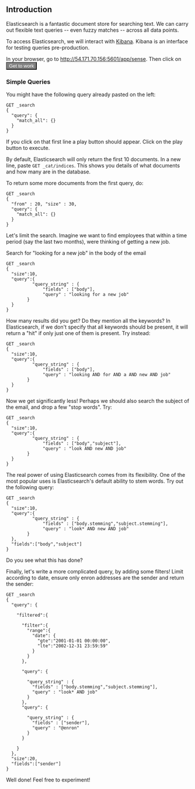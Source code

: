 ## Introduction

Elasticsearch is a fantastic document store for searching text. We can carry out flexible text queries -- even fuzzy matches -- across all data points.

To access Elasticsearch, we will interact with <a href="https://www.elastic.co/products/kibana">Kibana</a>. Kibana is an interface for testing queries pre-production.

In your browser, go to <a href="http://54.171.70.156:5601/app/sense">http://54.171.70.156:5601/app/sense</a>. Then click on <button style="background:grey; color:white;">Get to work</button>

### Simple Queries

You might have the following query already pasted on the left:

```
GET _search
{
  "query": {
    "match_all": {}
  }
}

```

If you click on that first line a play button should appear. Click on the play button to execute. 

By default, Elasticsearch will only return the first 10 documents. In a new line, paste `GET _cat/indices`. This shows you details of what documents and how many are in the database. 

To return some more documents from the first query, do:

```
GET _search
{
  "from" : 20, "size" : 30,
  "query": {
    "match_all": {}
  }
}
```

Let's limit the search. Imagine we want to find employees that within a time period (say the last two months), were thinking of getting a new job.

Search for "looking for a new job" in the body of the email

```
GET _search
{
  "size":10,
  "query":{
          "query_string" : {
	          "fields" : ["body"],
	          "query" : "looking for a new job"
        }
  }
}
```

How many results did you get? Do they mention all the keywords? In Elasticsearch, if we don't specify that all keywords should be present, it will return a "hit" if only just one of them is present. Try instead:

```
GET _search
{
  "size":10,
  "query":{
          "query_string" : {
	          "fields" : ["body"],
	          "query" : "looking AND for AND a AND new AND job"
        }
  }
}
```

Now we get significantly less! Perhaps we should also search the subject of the email, and drop a few "stop words". Try:

```
GET _search
{
  "size":10,
  "query":{
          "query_string" : {
	          "fields" : ["body","subject"],
	          "query" : "look AND new AND job"
        }
  }
}
```

The real power of using Elasticsearch comes from its flexibility. One of the most popular uses is Elasticsearch's default ability to stem words. Try out the following query:


```
GET _search
{
  "size":10,
  "query":{
          "query_string" : {
	          "fields" : ["body.stemming","subject.stemming"],
	          "query" : "look* AND new AND job"
        }
  },
  "fields":["body","subject"]
}
```

Do you see what this has done?


Finally, let's write a more complicated query, by adding some filters! Limit according to date, ensure only enron addresses are the sender and return the sender:

```
GET _search
{
  "query": {

    "filtered":{
    
      "filter":{
        "range":{
          "date": {
            "gte":"2001-01-01 00:00:00",
            "lte":"2002-12-31 23:59:59"
          }
        }
      },
    
      "query": {
 
        "query_string" : {
          "fields" : ["body.stemming","subject.stemming"],
          "query" : "look* AND job"
        }
      },
      "query": {
 
        "query_string" : {
          "fields" : ["sender"],
          "query" : "@enron"
        }
      }
    
    }
  },
  "size":20,
  "fields":["sender"]
} 
```

Well done! Feel free to experiment!
